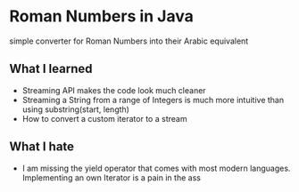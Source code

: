 # Roman Numbers in Java

simple converter for Roman Numbers into their Arabic equivalent

## What I learned

- Streaming API makes the code look much cleaner
- Streaming a String from a range of Integers is much more intuitive than using substring(start, length)
- How to convert a custom iterator to a stream

## What I hate

- I am missing the yield operator that comes with most modern languages. Implementing an own Iterator is a pain in the ass

